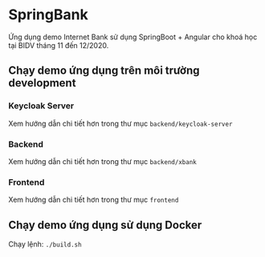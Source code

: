 # SpringBank
Ứng dụng demo Internet Bank sử dụng SpringBoot + Angular cho khoá học tại BIDV tháng 11 đến 12/2020.

## Chạy demo ứng dụng trên môi trường development

### Keycloak Server

Xem hướng dẫn chi tiết hơn trong thư mục `backend/keycloak-server`

### Backend

Xem hướng dẫn chi tiết hơn trong thư mục `backend/xbank`

### Frontend

Xem hướng dẫn chi tiết hơn trong thư mục `frontend`

## Chạy demo ứng dụng sử dụng Docker

Chạy lệnh: `./build.sh`
